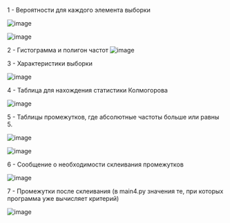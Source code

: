 1 - Вероятности для каждого элемента выборки

![image](https://github.com/user-attachments/assets/824f5ad2-ddcb-4782-ab1c-976633095a60)

![image](https://github.com/user-attachments/assets/31de6b1b-c2f5-4bf7-ba0d-a85d4ab5232e)

2 - Гистограмма и полигон частот
![image](https://github.com/user-attachments/assets/44b5d7e7-d915-419b-bc12-2c98005f315c)

3 - Характеристики выборки

![image](https://github.com/user-attachments/assets/4df2b54d-2ef4-4eeb-af30-4ed2c66d2a21)

4 - Таблица для нахождения статистики Колмогорова

![image](https://github.com/user-attachments/assets/8f884638-456e-400c-b034-bff240a6e3e9)

5 - Таблицы промежутков, где абсолютные частоты больше или равны 5.

![image](https://github.com/user-attachments/assets/b7e92d59-0ffd-4e8d-b883-15ce3ec39ade)


![image](https://github.com/user-attachments/assets/4bca2d5a-e593-4c78-aba7-565d508a0c08)

6 - Сообщение о необходимости склеивания промежутков

![image](https://github.com/user-attachments/assets/e0ef5ff0-e157-4ba6-afbd-c379f114d3c2)

7 - Промежутки после склеивания (в main4.py значения те, при которых программа уже вычисляет критерий)

![image](https://github.com/user-attachments/assets/059b0ee0-cabb-440a-a2d7-bb212cf3b1e4)
